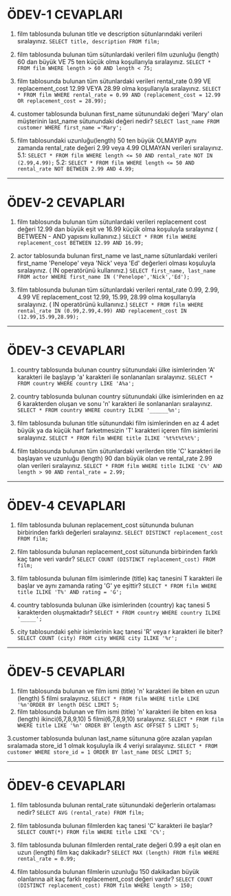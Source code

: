 # ÖDEV-1 CEVAPLARI

1. film tablosunda bulunan title ve description sütunlarındaki verileri sıralayınız.
   `SELECT title, description FROM film;`

2. film tablosunda bulunan tüm sütunlardaki verileri film uzunluğu (length) 60 dan büyük VE 75 ten küçük olma koşullarıyla sıralayınız.
   `SELECT * FROM film WHERE length > 60 AND length < 75;`

3. film tablosunda bulunan tüm sütunlardaki verileri rental_rate 0.99 VE replacement_cost 12.99 VEYA 28.99 olma koşullarıyla sıralayınız.
   `SELECT * FROM film WHERE rental_rate = 0.99 AND (replacement_cost = 12.99 OR replacement_cost = 28.99);`

4. customer tablosunda bulunan first_name sütunundaki değeri 'Mary' olan müşterinin last_name sütunundaki değeri nedir?
   `SELECT last_name FROM customer WHERE first_name ='Mary';`

5. film tablosundaki uzunluğu(length) 50 ten büyük OLMAYIP aynı zamanda rental_rate değeri 2.99 veya 4.99 OLMAYAN verileri sıralayınız. 
5.1:
   `SELECT * FROM film WHERE length <= 50 AND rental_rate NOT IN (2.99,4.99);`
5.2:
   `SELECT * FROM film WHERE length <= 50 AND rental_rate NOT BETWEEN 2.99 AND 4.99;`
   
---

# ÖDEV-2 CEVAPLARI

1. film tablosunda bulunan tüm sütunlardaki verileri replacement cost değeri 12.99 dan büyük eşit ve 16.99 küçük olma koşuluyla sıralayınız ( BETWEEN - AND yapısını kullanınız.)
   `SELECT * FROM film WHERE replacement_cost BETWEEN 12.99 AND 16.99;`

2. actor tablosunda bulunan first_name ve last_name sütunlardaki verileri first_name 'Penelope' veya 'Nick' veya 'Ed' değerleri olması koşuluyla sıralayınız. ( IN operatörünü kullanınız.)
   `SELECT first_name, last_name FROM actor WHERE first_name IN ('Penelope','Nick','Ed');`

3. film tablosunda bulunan tüm sütunlardaki verileri rental_rate 0.99, 2.99, 4.99 VE replacement_cost 12.99, 15.99, 28.99 olma koşullarıyla sıralayınız. ( IN operatörünü kullanınız.)
   `SELECT * FROM film WHERE rental_rate IN (0.99,2.99,4.99) AND replacement_cost IN (12.99,15.99,28.99);`
   
---

# ÖDEV-3 CEVAPLARI 

1. country tablosunda bulunan country sütunundaki ülke isimlerinden 'A' karakteri ile başlayıp 'a' karakteri ile sonlananları sıralayınız.
   `SELECT * FROM country WHERE country LIKE 'A%a';`

2. country tablosunda bulunan country sütunundaki ülke isimlerinden en az 6 karakterden oluşan ve sonu 'n' karakteri ile sonlananları sıralayınız.
   `SELECT * FROM country WHERE country ILIKE '______%n';`

3. film tablosunda bulunan title sütunundaki film isimlerinden en az 4 adet büyük ya da küçük harf farketmesizin 'T' karakteri içeren film isimlerini sıralayınız.
   `SELECT * FROM film WHERE title ILIKE '%t%t%t%t%';`

4. film tablosunda bulunan tüm sütunlardaki verilerden title 'C' karakteri ile başlayan ve uzunluğu (length) 90 dan büyük olan ve rental_rate 2.99 olan verileri sıralayınız.
   `SELECT * FROM film WHERE title ILIKE 'C%' AND length > 90 AND rental_rate = 2.99;`
   
---

# ÖDEV-4 CEVAPLARI
 
1. film tablosunda bulunan replacement_cost sütununda bulunan birbirinden farklı değerleri sıralayınız.
   `SELECT DISTINCT replacement_cost FROM film;`

2. film tablosunda bulunan replacement_cost sütununda birbirinden farklı kaç tane veri vardır?
   `SELECT COUNT (DISTINCT replacement_cost) FROM film;`

3. film tablosunda bulunan film isimlerinde (title) kaç tanesini T karakteri ile başlar ve aynı zamanda rating 'G' ye eşittir?
   `SELECT * FROM film WHERE title ILIKE 'T%' AND rating = 'G';`
   
4. country tablosunda bulunan ülke isimlerinden (country) kaç tanesi 5 karakterden oluşmaktadır?
   `SELECT * FROM country WHERE country ILIKE '_____';`

5. city tablosundaki şehir isimlerinin kaç tanesi 'R' veya r karakteri ile biter?
    `SELECT COUNT (city) FROM city WHERE city ILIKE '%r';`

---

# ÖDEV-5 CEVAPLARI

1. film tablosunda bulunan ve film ismi (title) 'n' karakteri ile biten en uzun (length) 5 filmi sıralayınız.
   `SELECT * FROM film WHERE title LIKE '%n'ORDER BY length DESC
LIMIT 5;`
2. film tablosunda bulunan ve film ismi (title) 'n' karakteri ile biten en kısa (length) ikinci(6,7,8,9,10) 5 filmi(6,7,8,9,10) sıralayınız.
   `SELECT * FROM film WHERE title LIKE '%n' ORDER BY length ASC OFFSET 5 LIMIT 5;`

3.customer tablosunda bulunan last_name sütununa göre azalan yapılan sıralamada store_id 1 olmak koşuluyla ilk 4 veriyi sıralayınız.
   `SELECT * FROM customer WHERE store_id = 1 ORDER BY last_name DESC LIMIT 5;`

---

# ÖDEV-6 CEVAPLARI

1. film tablosunda bulunan rental_rate sütunundaki değerlerin ortalaması nedir?
   `SELECT AVG (rental_rate) FROM film;`

2. film tablosunda bulunan filmlerden kaç tanesi 'C' karakteri ile başlar?
   `SELECT COUNT(*) FROM film WHERE title LIKE 'C%';`

3. film tablosunda bulunan filmlerden rental_rate değeri 0.99 a eşit olan en uzun (length) film kaç dakikadır?
   `SELECT MAX (length) FROM film WHERE rental_rate = 0.99;`
   
4. film tablosunda bulunan filmlerin uzunluğu 150 dakikadan büyük olanlarına ait kaç farklı replacement_cost değeri vardır?
   `SELECT COUNT (DISTINCT replacement_cost) FROM film WHERE length > 150;`
   

